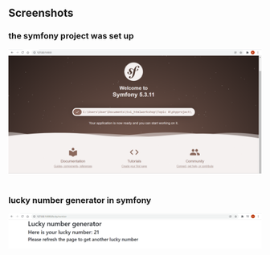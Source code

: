 ## Screenshots<br>

### the symfony project was set up
![1](screenshots/1.PNG)<br><br>

### lucky number generator in symfony
![2](screenshots/symf.gif)<br><br>
